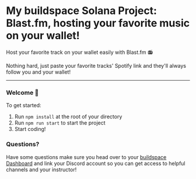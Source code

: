 # My buildspace Solana Project: Blast.fm, hosting your favorite music on your wallet!

Host your favorite track on your wallet easily with Blast.fm 📻

Nothing hard, just paste your favorite tracks' Spotify link and they'll always follow you and your wallet! 

---

### **Welcome 👋**
To get started:

1. Run `npm install` at the root of your directory
2. Run `npm run start` to start the project
3. Start coding!


### **Questions?**
Have some questions make sure you head over to your [buildspace Dashboard](https://app.buildspace.so/courses/CObd6d35ce-3394-4bd8-977e-cbee82ae07a3) and link your Discord account so you can get access to helpful channels and your instructor!
